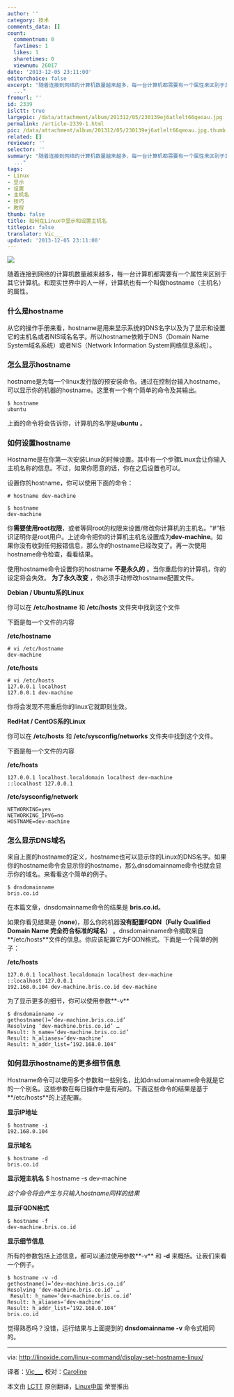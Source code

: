 ```yaml
---
author: ''
category: 技术
comments_data: []
count:
  commentnum: 0
  favtimes: 1
  likes: 1
  sharetimes: 0
  viewnum: 26017
date: '2013-12-05 23:11:00'
editorchoice: false
excerpt: "随着连接到网络的计算机数量越来越多，每一台计算机都需要有一个属性来区别于其它计算机。和现实世界中的人一样，计算机也有一个叫做hostname（主机名）的属性。\r\n什么是hostname\r\n从它的操作手册来看，hostname是用来
  ..."
fromurl: ''
id: 2339
islctt: true
largepic: /data/attachment/album/201312/05/230139ej6atlelt66qeoau.jpg
permalink: /article-2339-1.html
pic: /data/attachment/album/201312/05/230139ej6atlelt66qeoau.jpg.thumb.jpg
related: []
reviewer: ''
selector: ''
summary: "随着连接到网络的计算机数量越来越多，每一台计算机都需要有一个属性来区别于其它计算机。和现实世界中的人一样，计算机也有一个叫做hostname（主机名）的属性。\r\n什么是hostname\r\n从它的操作手册来看，hostname是用来
  ..."
tags:
- Linux
- 显示
- 设置
- 主机名
- 技巧
- 教程
thumb: false
title: 如何在Linux中显示和设置主机名
titlepic: false
translator: Vic___
updated: '2013-12-05 23:11:00'
---
```


![](/data/attachment/album/201312/05/230139ej6atlelt66qeoau.jpg)


随着连接到网络的计算机数量越来越多，每一台计算机都需要有一个属性来区别于其它计算机。和现实世界中的人一样，计算机也有一个叫做hostname（主机名）的属性。


### 什么是hostname


从它的操作手册来看，hostname是用来显示系统的DNS名字以及为了显示和设置它的主机名或者NIS域名名字。所以hostname依赖于DNS（Domain Name System域名系统）或者NIS（Network Information System网络信息系统）。


### 怎么显示hostname


hostname是为每一个linux发行版的预安装命令。通过在控制台输入hostname，可以显示你的机器的hostname。这里有一个有个简单的命令及其输出。



```
$ hostname
ubuntu

```

上面的命令将会告诉你，计算机的名字是**ubuntu** 。


### 如何设置hostname


Hostname是在你第一次安装Linux的时候设置。其中有一个步骤Linux会让你输入主机名称的信息。不过，如果你愿意的话，你在之后设置也可以。


设置你的hostname，你可以使用下面的命令：



```
# hostname dev-machine

$ hostname
dev-machine

```

你**需要使用root权限**，或者等同root的权限来设置/修改你计算机的主机名。“#”标识证明你是root用户。上述命令把你的计算机主机名设置成为**dev-machine**。如果你没有收到任何报错信息，那么你的hostname已经改变了。再一次使用hostname命令检查，看看结果。


使用hostname命令设置你的hostname **不是永久的** 。当你重启你的计算机，你的设定将会失效。 **为了永久改变** ，你必须手动修改hostname配置文件。


**Debian / Ubuntu系的Linux**


你可以在 **/etc/hostname** 和 **/etc/hosts** 文件夹中找到这个文件


下面是每一个文件的内容


**/etc/hostname**



```
# vi /etc/hostname
dev-machine

```

**/etc/hosts**



```
# vi /etc/hosts
127.0.0.1 localhost
127.0.0.1 dev-machine

```

你将会发现不用重启你的linux它就即刻生效。


**RedHat / CentOS系的Linux**


你可以在 **/etc/hosts** 和 **/etc/sysconfig/networks** 文件夹中找到这个文件。


下面是每一个文件的内容


**/etc/hosts**



```
127.0.0.1 localhost.localdomain localhost dev-machine
::localhost 127.0.0.1

```

**/etc/sysconfig/network**



```
NETWORKING=yes
NETWORKING_IPV6=no
HOSTNAME=dev-machine

```

### 怎么显示DNS域名


来自上面的hostname的定义，hostname也可以显示你的Linux的DNS名字。如果你的hostname命令会显示你的hostname，那么dnsdomainname命令也就会显示你的域名。来看看这个简单的例子。



```
$ dnsdomainname
bris.co.id

```

在本篇文章，dnsdomainname命令的结果是 **bris.co.id**。


如果你看见结果是 (**none**)，那么你的机器**没有配置FQDN（Fully Qualified Domain Name 完全符合标准的域名）** 。dnsdomainname命令摘取来自**/etc/hosts**文件的信息。你应该配置它为FQDN格式。下面是一个简单的例子：


**/etc/hosts**



```
127.0.0.1 localhost.localdomain localhost dev-machine
::localhost 127.0.0.1
192.168.0.104 dev-machine.bris.co.id dev-machine

```

为了显示更多的细节，你可以使用参数**-v**



```
$ dnsdomainname -v
gethostname()=’dev-machine.bris.co.id’
Resolving ‘dev-machine.bris.co.id’ …
Result: h_name=’dev-machine.bris.co.id’
Result: h_aliases=’dev-machine’
Result: h_addr_list=’192.168.0.104’

```

### 如何显示hostname的更多细节信息


Hostname命令可以使用多个参数和一些别名，比如dnsdomainname命令就是它的一个别名。这些参数在每日操作中是有用的。下面这些命令的结果是基于**/etc/hosts**的上述配置。


**显示IP地址**



```
$ hostname -i
192.168.0.104

```

**显示域名**



```
$ hostname -d
bris.co.id

```

**显示短主机名** $ hostname -s dev-machine


*这个命令将会产生与只输入hostname同样的结果*


**显示FQDN格式**



```
$ hostname -f
dev-machine.bris.co.id

```

**显示细节信息**


所有的参数包括上述信息，都可以通过使用参数**-v** 和 **-d** 来概括。让我们来看一个例子。



```
$ hostname -v -d
gethostname()=’dev-machine.bris.co.id’
Resolving ‘dev-machine.bris.co.id’ …
 Result: h_name=’dev-machine.bris.co.id’
Result: h_aliases=’dev-machine’
Result: h_addr_list=’192.168.0.104’ 
bris.co.id

```

觉得熟悉吗？没错，运行结果与上面提到的 **dnsdomainname -v** 命令式相同的。




---


via: <http://linoxide.com/linux-command/display-set-hostname-linux/>


译者：[Vic\_\_\_](http://blog.csdn.net/Vic___) 校对：[Caroline](https://github.com/carolinewuyan)


本文由 [LCTT](https://github.com/LCTT/TranslateProject) 原创翻译，[Linux中国](http://linux.cn/) 荣誉推出